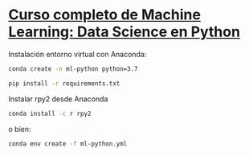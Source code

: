 # [Curso completo de Machine Learning: Data Science en Python](https://cursos.frogamesformacion.com/courses/machine-learning-python/)

Instalación entorno virtual con Anaconda:

```bash
conda create -n ml-python python=3.7
```

```bash
pip install -r requirements.txt
```

Instalar rpy2 desde Anaconda

```bash
conda install -c r rpy2 
```

o bien:

```bash
conda env create -f ml-python.yml
```
